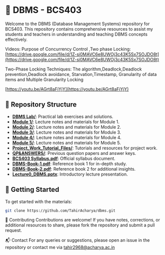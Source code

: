 # 📘 DBMS - BCS403

Welcome to the DBMS (Database Management Systems) repository for BCS403. This repository contains comprehensive resources to assist my students and teachers in understanding and teaching DBMS concepts effectively.


Videos:
Purpose of Concurrency Control ,Two phase Locking: 
[https://drive.google.com/file/d/1Z-si0MAVC6e8UWOj3c43K5Sx7SOJDO8t](https://drive.google.com/file/d/1Z-si0MAVC6e8UWOj3c43K5Sx7SOJDO8t)

Two-Phase Locking Techniques: The algorithm,Deadlock,Deadlock prevention,Deadlock avoidance, Starvation,Timestamp, Granularity of data items and Multiple Granularity Locking

[https://youtu.be/AGrt8aFiYjY](https://youtu.be/AGrt8aFiYjY)

## 📂 Repository Structure

- **[DBMS Lab/](https://github.com/TahirAcharya/dbms/tree/main/DBMS%20Lab)**: Practical lab exercises and solutions.
- **[Module 1/](https://github.com/TahirAcharya/dbms/tree/main/Module%201)**: Lecture notes and materials for Module 1.
- **[Module 2/](https://github.com/TahirAcharya/dbms/tree/main/Module%202)**: Lecture notes and materials for Module 2.
- **[Module 3/](https://github.com/TahirAcharya/dbms/tree/main/Module%203)**: Lecture notes and materials for Module 3.
- **[Module 4/](https://github.com/TahirAcharya/dbms/tree/main/Module%204)**: Lecture notes and materials for Module 4.
- **[Module 5/](https://github.com/TahirAcharya/dbms/tree/main/Module%205)**: Lecture notes and materials for Module 5.
- **[Project_Work_Tutorial_Files/](https://github.com/TahirAcharya/dbms/tree/main/Project_Work_Tutorial_Files)**: Tutorials and resources for project work.
- **[QP&ANSWERS/](https://github.com/TahirAcharya/dbms/tree/main/QP%26ANSWERS)**: Previous question papers and answer keys.
- **[BCS403 Syllabus.pdf](https://github.com/TahirAcharya/dbms/blob/main/BCS403%20Syllabus.pdf)**: Official syllabus document.
- **[DBMS-Book-1.pdf](https://github.com/TahirAcharya/dbms/blob/main/DBMS-Book-1.pdf)**: Reference book 1 for in-depth study.
- **[DBMS-Book-2.pdf](https://github.com/TahirAcharya/dbms/blob/main/DBMS-Book-2.pdf)**: Reference book 2 for additional insights.
- **[Lecture0_DBMS.pptx](https://github.com/TahirAcharya/dbms/blob/main/Lecture0_DBMS.pptx)**: Introductory lecture presentation.

## 📌 Getting Started

To get started with the materials:

```bash
git clone https://github.com/TahirAcharya/dbms.git

```

🤝 Contributing
Contributions are welcome! If you have notes, corrections, or additional resources to share, please fork the repository and submit a pull request.

📬 Contact
For any queries or suggestions, please open an issue in the repository or contact me via tahir2968@acharya.ac.in
